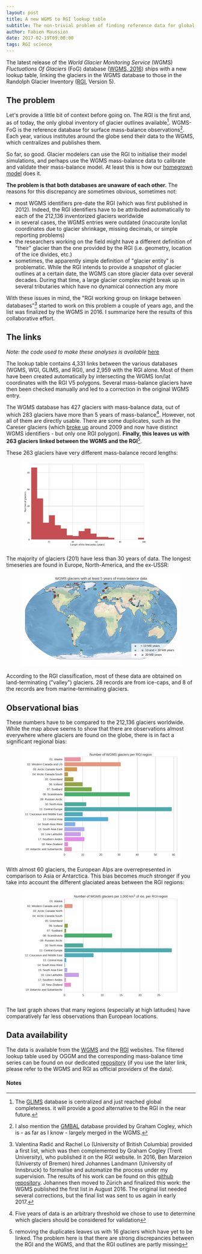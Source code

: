 ```yaml
---
layout: post
title: A new WGMS to RGI lookup table
subtitle: The non-trivial problem of finding reference data for global glacier models
author: Fabien Maussion
date: 2017-02-19T09:00:00
tags: RGI science
---
```


The latest release of the *World Glacier Monitoring Service* (WGMS) *Fluctuations
Of Glaciers* (FoG) database ([WGMS, 2016](http://wgms.ch/data_databaseversions/))
ships with a new lookup table,
linking the glaciers in the WGMS database to those in the
Randolph Glacier Inventory ([RGI](http://www.glims.org/RGI/), Version 5).

## The problem

Let's provide a little bit of context before going on.
The RGI is the first
and, as of today, the only global inventory of glacier outlines
available[^1].
WGMS-FoG is the reference database for surface mass-balance observations[^2].
Each year, various institutes around the globe send their data to the WGMS,
which centralizes and publishes them.


[^1]: The [GLIMS](https://nsidc.org/glims/) database is centralized and
      just reached global completeness. it will provide a good alternative to
      the RGI in the near future.

[^2]: I also mention the [GMBAL](http://people.trentu.ca/~gcogley/glaciology/glglmbal.htm#Top)
      database provided by Graham Cogley, which is - as far as I know - largely
      merged in the WGMS.

So far, so good. Glacier modelers can use the RGI to initialise their
model simulations, and perhaps use the WGMS mass-balance data to calibrate and
validate their mass-balance model. At least this is how our
[homegrown model](http://oggm.org) does it.

**The problem is that both databases
are unaware of each other.**  The
reasons for this discrepancy are sometimes obvious, sometimes not:

- most WGMS identifiers pre-date the RGI (which was first published in 2012).
  Indeed, the RGI identifiers have to be attributed automatically
  to each of the 212,136 inventorized glaciers worldwide
- in several cases, the WGMS entries were outdated (inaccurate lon/lat
  coordinates due to glacier shrinkage, missing decimals,
  or simple reporting problems)
- the researchers working on the field might have a different definition of
  "their" glacier than the one provided by the RGI (i.e. geometry, location
  of the ice divides, etc.)
- sometimes, the apparently simple definition of "glacier entity" is
  problematic. While the
  RGI intends to provide a *snapshot* of glacier outlines at a certain date,
  the WGMS can store glacier data over several decades. During that time,
  a large glacier complex might break up in several tributaries which have
  no dynamical connection any more

With these issues in mind, the "RGI working group on linkage between databases"[^3]
started to work on this problem a couple of years ago, and the list was finalized
by the WGMS in 2016. I summarize here the results of this collaborative effort.

[^3]: Valentina Radić and Rachel Lo (University of British Columbia) provided a
      first list, which was then complemented by Graham Cogley (Trent University),
      who published it on the RGI website. In 2016, Ben Marzeion
      (Universty of Bremen) hired Johannes Landmann (University of Innsbruck)
      to formalise and automatize the process under my supervision.
      The results of his work can be found on this
      [github repository](https://github.com/OGGM/databases-links). Johannes
      then moved to Zürich and finalized this work: the WGMS published the
      first list in August 2016. The original list needed several corrections,
      but the final list was sent to us again in early 2017.

## The links

*Note: the code used to make these analyses is available*
[here](https://github.com/OGGM/oggm/blob/master/docs/notebooks/wgms_refmbdata.ipynb)

The lookup table contains 4,331 links between the various databases (WGMS, WGI,
GLIMS, and RGI), and 2,959 with the RGI alone. Most of them have been created
automatically by intersecting the WGMS lon/lat coordinates
with the RGI V5 polygons. Several mass-balance glaciers have then been checked
manually and led to a correction in the original WGMS entry.

The WGMS database has 427 glaciers with mass-balance data, out of which 283
glaciers have more than 5 years of mass-balance[^4].
However, not all of them are directly usable. There are some duplicates,
such as the Careser glaciers (which
[broke up](https://glacierchange.wordpress.com/2012/04/08/careser-glacier-breaking-up-italy/)
around 2009 and now have distinct WGMS identifiers - but only one RGI polygon).
**Finally, this leaves us with 263 glaciers linked between the WGMS and the
RGI**[^5].

[^4]: Five years of data is an arbitrary threshold we chose to use to determine
      which glaciers should be considered for validation

[^5]: removing the duplicates leaves us with 16 glaciers which have yet to be
      linked. The problem here is that there are strong discrepancies between
      the RGI and the WGMS, and that the RGI outlines are partly missing

These 263 glaciers have very different mass-balance record lengths:

  <figure>
      <a href="/img/blog/wgms-links/nglacier-hist.jpg" >
      <img src="/img/blog/wgms-links/nglacier-hist.jpg" alt="missing" width="80%" />
      </a>
  </figure>

The majority of glaciers (201) have less than 30 years of data. The longest
timeseries are found in Europe, North-America, and the ex-USSR:

  <figure>
      <a href="/img/blog/wgms-links/glacier-map.jpg" >
      <img src="/img/blog/wgms-links/glacier-map.jpg" alt="missing" width="100%" />
      </a>
  </figure>

According to the RGI classification, most of these data are obtained on
land-terminating ("valley") glaciers. 28 records are from ice-caps,
and 8 of the records are from marine-terminating glaciers.

## Observational bias

These numbers have to be compared to the 212,136 glaciers worldwide.
While the map above seems to show that there are observations almost everywhere
where glaciers are found on the globe, there is in fact a significant regional
bias:

  <figure>
      <a href="/img/blog/wgms-links/barplot-ng.jpg" >
      <img src="/img/blog/wgms-links/barplot-ng.jpg" alt="missing" width="100%" />
      </a>
  </figure>

With almost 60 glaciers, the European Alps are overrepresented in comparison
to Asia or Antarctica. This bias becomes *much* stronger if you take into
account the different glaciated areas between the RGI regions:

  <figure>
      <a href="/img/blog/wgms-links/barplot-perice.jpg" >
      <img src="/img/blog/wgms-links/barplot-perice.jpg" alt="missing" width="100%" />
      </a>
  </figure>

The last graph shows that many regions (especially at high latitudes) have
comparatively far less observations than European locations.

## Data availability

The data is available from the [WGMS](http://wgms.ch/data_databaseversions/)
and the [RGI](http://www.glims.org/RGI/) websites. The filtered lookup table used
by OGGM and the corresponding mass-balance time series can be found on our
dedicated [repository](https://github.com/OGGM/oggm-sample-data/tree/master/wgms)
(if you use the later link, please refer to the WGMS and RGI as official providers
of the data).

#### Notes
